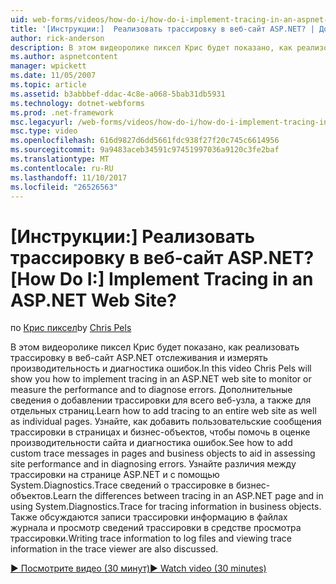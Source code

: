```yaml
---
uid: web-forms/videos/how-do-i/how-do-i-implement-tracing-in-an-aspnet-web-site
title: '[Инструкции:]  Реализовать трассировку в веб-сайт ASP.NET? | Документы Майкрософт'
author: rick-anderson
description: В этом видеоролике пиксел Крис будет показано, как реализовать трассировку в веб-сайт ASP.NET отслеживания и измерять производительность и диагностика ошибок. Узнать, Кому...
ms.author: aspnetcontent
manager: wpickett
ms.date: 11/05/2007
ms.topic: article
ms.assetid: b3abbbef-ddac-4c8e-a068-5bab31db5931
ms.technology: dotnet-webforms
ms.prod: .net-framework
msc.legacyurl: /web-forms/videos/how-do-i/how-do-i-implement-tracing-in-an-aspnet-web-site
msc.type: video
ms.openlocfilehash: 616d9827d6dd5661fdc938f27f20c745c6614956
ms.sourcegitcommit: 9a9483aceb34591c97451997036a9120c3fe2baf
ms.translationtype: MT
ms.contentlocale: ru-RU
ms.lasthandoff: 11/10/2017
ms.locfileid: "26526563"
---
```

<a name="how-do-i--implement-tracing-in-an-aspnet-web-site"></a><span data-ttu-id="e8014-105">[Инструкции:]  Реализовать трассировку в веб-сайт ASP.NET?</span><span class="sxs-lookup"><span data-stu-id="e8014-105">[How Do I:]  Implement Tracing in an ASP.NET Web Site?</span></span>
====================
<span data-ttu-id="e8014-106">по [Крис пиксел](https://twitter.com/chrispels)</span><span class="sxs-lookup"><span data-stu-id="e8014-106">by [Chris Pels](https://twitter.com/chrispels)</span></span>

<span data-ttu-id="e8014-107">В этом видеоролике пиксел Крис будет показано, как реализовать трассировку в веб-сайт ASP.NET отслеживания и измерять производительность и диагностика ошибок.</span><span class="sxs-lookup"><span data-stu-id="e8014-107">In this video Chris Pels will show you how to implement tracing in an ASP.NET web site to monitor or measure the performance and to diagnose errors.</span></span> <span data-ttu-id="e8014-108">Дополнительные сведения о добавлении трассировки для всего веб-узла, а также для отдельных страниц.</span><span class="sxs-lookup"><span data-stu-id="e8014-108">Learn how to add tracing to an entire web site as well as individual pages.</span></span> <span data-ttu-id="e8014-109">Узнайте, как добавить пользовательские сообщения трассировки в страницах и бизнес-объектов, чтобы помочь в оценке производительности сайта и диагностика ошибок.</span><span class="sxs-lookup"><span data-stu-id="e8014-109">See how to add custom trace messages in pages and business objects to aid in assessing site performance and in diagnosing errors.</span></span> <span data-ttu-id="e8014-110">Узнайте различия между трассировки на странице ASP.NET и с помощью System.Diagnostics.Trace сведений о трассировке в бизнес-объектов.</span><span class="sxs-lookup"><span data-stu-id="e8014-110">Learn the differences between tracing in an ASP.NET page and in using System.Diagnostics.Trace for tracing information in business objects.</span></span> <span data-ttu-id="e8014-111">Также обсуждаются записи трассировки информацию в файлах журнала и просмотр сведений трассировки в средстве просмотра трассировки.</span><span class="sxs-lookup"><span data-stu-id="e8014-111">Writing trace information to log files and viewing trace information in the trace viewer are also discussed.</span></span>

[<span data-ttu-id="e8014-112">&#9654; Посмотрите видео (30 минут)</span><span class="sxs-lookup"><span data-stu-id="e8014-112">&#9654; Watch video (30 minutes)</span></span>](https://channel9.msdn.com/Blogs/ASP-NET-Site-Videos/how-do-i-implement-tracing-in-an-aspnet-web-site)
